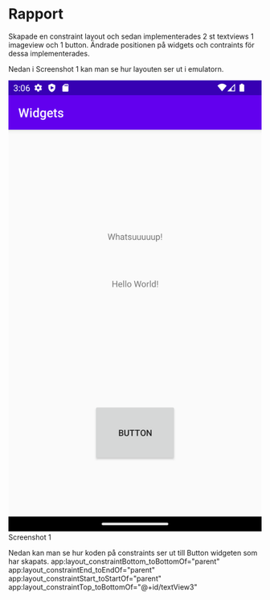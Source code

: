 
# Rapport

Skapade en constraint layout och sedan implementerades 2 st textviews 1 imageview och 1 button.
Ändrade positionen på widgets och contraints för dessa implementerades.

Nedan i Screenshot 1 kan man se hur layouten ser ut i emulatorn.

![img_1.png](img_1.png)
Screenshot 1

Nedan kan man se hur koden på constraints ser ut till Button widgeten som har skapats.
app:layout_constraintBottom_toBottomOf="parent"
app:layout_constraintEnd_toEndOf="parent"
app:layout_constraintStart_toStartOf="parent"
app:layout_constraintTop_toBottomOf="@+id/textView3" 